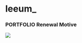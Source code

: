 # leeum_

<!-- 삼성포트폴리오 -->
<h3>PORTFOLIO Renewal Motive</h3>
    <img src="https://img.shields.io/badge/Samsung-1428A0?style=flat&logo=Samsung&logoColor=ffffff"/>
